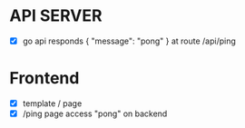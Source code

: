 


# API SERVER
- [x] go api responds { "message": "pong" } at route /api/ping



# Frontend 
- [x] template / page 
- [x] /ping page access "pong" on backend
